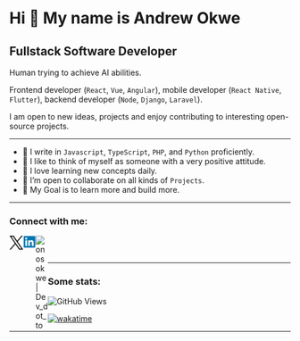 <!-- ### Hi there, I'm Andrew Okwe -->

Hi 👋 My name is Andrew Okwe
===============================================
Fullstack Software Developer
-----------------

Human trying to achieve AI abilities.

Frontend developer (`React`, `Vue`, `Angular`), mobile developer (`React Native`, `Flutter`), backend developer (`Node`, `Django`, `Laravel`). 

I am open to new ideas, projects and enjoy contributing to interesting open-source projects.

---

- 🔭 I write in `Javascript`, `TypeScript`, `PHP`, and `Python` proficiently.
- 🌱 I like to think of myself as someone with a very positive attitude.
- 🥅 I love learning new concepts daily.
- 👯 I’m open to collaborate on all kinds of `Projects`.
- 🥅 My Goal is to learn more and build more.

---

### Connect with me:

[<img align="left" alt="onosokwe | Twitter" width="25px" src="https://github.com/devicons/devicon/blob/master/icons/twitter/twitter-original.svg" target= "_blank" />][twitter]
[<img align="left" alt="onosokwe | LinkedIn" width="22px" src="https://github.com/devicons/devicon/blob/master/icons/linkedin/linkedin-original.svg"  target= "_blank"/>][linkedin]
[<img align="left" alt="onosokwe | Dev_dot_to" width="22px" src="https://cdn.jsdelivr.net/npm/simple-icons@v3/icons/dev-dot-to.svg"  target= "_blank"/>][devto]

[twitter]: https://twitter.com/onosokwe
[linkedin]: https://www.linkedin.com/in/onosokwe
[devto]: https://dev.to/onosokwe

<br>

<br>

---

### Some stats:

<div align="left"><img src="https://komarev.com/ghpvc/?username=onosokwe&label=Views&color=blue&style=flat" alt="GitHub Views" /></div>

[![wakatime](https://wakatime.com/badge/user/bf59d005-0d5f-461f-bc88-64d809894f7e.svg)](https://wakatime.com/@bf59d005-0d5f-461f-bc88-64d809894f7e) 


---



